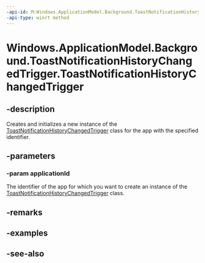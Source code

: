 ----api-id: M:Windows.ApplicationModel.Background.ToastNotificationHistoryChangedTrigger.#ctor(System.String)
-api-type: winrt method
---<!-- Method syntaxpublic ToastNotificationHistoryChangedTrigger(System.String applicationId)--># Windows.ApplicationModel.Background.ToastNotificationHistoryChangedTrigger.ToastNotificationHistoryChangedTrigger## -descriptionCreates and initializes a new instance of the [ToastNotificationHistoryChangedTrigger](toastnotificationhistorychangedtrigger.md) class for the app with the specified identifier.## -parameters### -param applicationIdThe identifier of the app for which you want to create an instance of the [ToastNotificationHistoryChangedTrigger](toastnotificationhistorychangedtrigger.md) class.## -remarks## -examples## -see-also